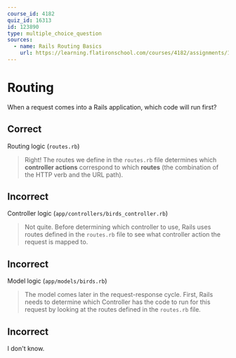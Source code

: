 ```yaml
---
course_id: 4182
quiz_id: 16313
id: 123890
type: multiple_choice_question
sources:
  - name: Rails Routing Basics
    url: https://learning.flatironschool.com/courses/4182/assignments/115252
---
```


# Routing

When a request comes into a Rails application, which code will run first?

## Correct

Routing logic (`routes.rb`)

> Right! The routes we define in the `routes.rb` file determines which
> **controller actions** correspond to which **routes** (the combination of the
> HTTP verb and the URL path).

## Incorrect

Controller logic (`app/controllers/birds_controller.rb`)

> Not quite. Before determining which controller to use, Rails uses routes
> defined in the `routes.rb` file to see what controller action the request is
> mapped to.

## Incorrect

Model logic (`app/models/birds.rb`)

> The model comes later in the request-response cycle. First, Rails needs to
> determine which Controller has the code to run for this request by looking at
> the routes defined in the `routes.rb` file.

## Incorrect

I don't know.
